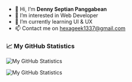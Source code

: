 - 👋 Hi, I’m <strong>Denny Septian Panggabean</strong>
- 👀 I’m interested in Web Developer
- 🌱 I’m currently learning UI & UX
- 📫 Contact me on hexageek1337@gmail.com

### 📈 My GitHub Statistics

![My GitHub Statistics](https://github-readme-stats.vercel.app/api?username=ddevsr&count_private=true&show_icons=true&hide_title=true)

![My GitHub Statistics](https://github-profile-summary-cards.vercel.app/api/cards/most-commit-language?username=ddevsr&theme=github)

<!---
ddevsr/ddevsr is a ✨ special ✨ repository because its `README.md` (this file) appears on your GitHub profile.
You can click the Preview link to take a look at your changes.
--->
